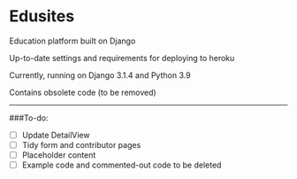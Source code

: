 # Edusites

Education platform built on Django

Up-to-date settings and requirements for deploying to heroku

Currently, running on Django 3.1.4 and Python 3.9

Contains obsolete code (to be removed)

---

###To-do:

- [ ] Update DetailView
- [ ] Tidy form and contributor pages
- [ ] Placeholder content
- [ ] Example code and commented-out code to be deleted